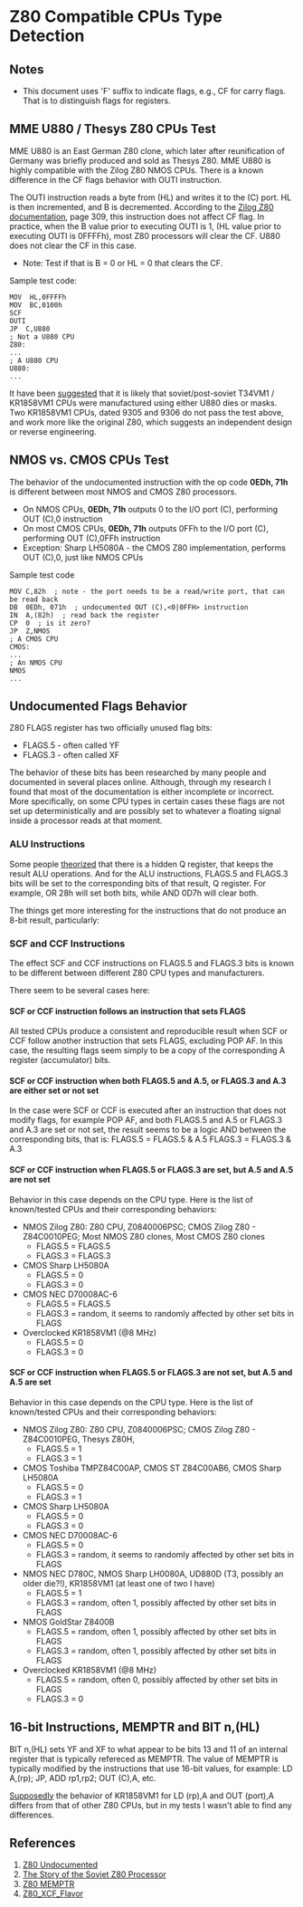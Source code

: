 # Z80 Compatible CPUs Type Detection

## Notes

* This document uses 'F' suffix to indicate flags, e.g., CF for carry flags. That is to distinguish flags for registers.

## MME U880 / Thesys Z80 CPUs Test

MME U880 is an East German Z80 clone, which later after reunification of Germany was briefly produced and sold as Thesys Z80.
MME U880 is highly compatible with the Zilog Z80 NMOS CPUs. There is a known difference in the CF flags behavior with OUTI instruction.

The OUTI instruction reads a byte from (HL) and writes it to the (C) port. HL is then incremented, and B is decremented.
According to the [Zilog Z80 documentation](https://www.zilog.com/docs/z80/um0080.pdf), page 309, this instruction does not affect CF flag.
In practice, when the B value prior to executing OUTI is 1, (HL value prior to executing OUTI is 0FFFFh), most Z80 processors will clear the CF.
U880 does not clear the CF in this case.

* Note: Test if that is B = 0 or HL = 0 that clears the CF.

Sample test code:
```
MOV  HL,0FFFFh
MOV  BC,0100h
SCF
OUTI
JP  C,U880
; Not a U880 CPU
Z80:
...
; A U880 CPU
U880:
...
```

It have been [suggested](https://www.cpushack.com/2021/01/26/the-story-of-the-soviet-z80-processor/) that it is likely that soviet/post-soviet T34VM1 / KR1858VM1 CPUs were manufactured using either U880 dies or masks.
Two KR1858VM1 CPUs, dated 9305 and 9306 do not pass the test above, and work more like the original Z80, which suggests an independent design or reverse engineering.

## NMOS vs. CMOS CPUs Test

The behavior of the undocumented instruction with the op code **0EDh, 71h** is different between most NMOS and CMOS Z80 processors.
* On NMOS CPUs, **0EDh, 71h** outputs 0 to the I/O port (C), performing OUT (C),0 instruction
* On most CMOS CPUs, **0EDh, 71h** outputs 0FFh to the I/O port (C), performing OUT (C),0FFh instruction
* Exception: Sharp LH5080A - the CMOS Z80 implementation, performs OUT (C),0, just like NMOS CPUs

Sample test code
```
MOV	C,82h  ; note - the port needs to be a read/write port, that can be read back
DB	0EDh, 071h	; undocumented OUT (C),<0|0FFH> instruction
IN  A,(82h)  ; read back the register
CP  0  ; is it zero?
JP  Z,NMOS
; A CMOS CPU
CMOS:
...
; An NMOS CPU
NMOS
...
```

## Undocumented Flags Behavior

Z80 FLAGS register has two officially unused flag bits:
* FLAGS.5 - often called YF
* FLAGS.3 - often called XF

The behavior of these bits has been researched by many people and documented in several places online. Although, through my research I found that most of the
documentation is either incomplete or incorrect. More specifically, on some CPU types in certain cases these flags are not set up deterministically and are possibly set to whatever a floating signal inside a processor reads at that moment.

### ALU Instructions

Some people [theorized](https://github.com/redcode/Z80_XCF_Flavor) that there is a hidden Q register, that keeps the result ALU operations. And for the ALU instructions, FLAGS.5 and FLAGS.3 bits will be set to the corresponding bits of that result, Q register. For example, OR 28h will set both bits, while AND 0D7h will clear both.

The things get more interesting for the instructions that do not produce an 8-bit result, particularly:

### SCF and CCF Instructions

The effect SCF and CCF instructions on FLAGS.5 and FLAGS.3 bits is known to be different between different Z80 CPU types and manufacturers.

There seem to be several cases here:

#### SCF or CCF instruction follows an instruction that sets FLAGS

All tested CPUs produce a consistent and reproducible result when SCF or CCF follow another instruction that sets FLAGS, excluding POP AF. In this case, the resulting flags seem simply to be a copy of the corresponding A register (accumulator) bits.

#### SCF or CCF instruction when both FLAGS.5 and A.5, or FLAGS.3 and A.3 are either set or not set

In the case were SCF or CCF is executed after an instruction that does not modify flags, for example POP AF, and both FLAGS.5 and A.5 or FLAGS.3 and A.3 are set or not set, the result seems to be a logic AND between the corresponding bits, that is:
FLAGS.5 = FLAGS.5 & A.5
FLAGS.3 = FLAGS.3 & A.3

#### SCF or CCF instruction when FLAGS.5 or FLAGS.3 are set, but A.5 and A.5 are not set

Behavior in this case depends on the CPU type. Here is the list of known/tested CPUs and their corresponding behaviors:

* NMOS Zilog Z80: Z80 CPU, Z0840006PSC; CMOS Zilog Z80 - Z84C0010PEG; Most NMOS Z80 clones, Most CMOS Z80 clones
  * FLAGS.5 = FLAGS.5
  * FLAGS.3 = FLAGS.3
* CMOS Sharp LH5080A
  * FLAGS.5 = 0
  * FLAGS.3 = 0
* CMOS NEC D70008AC-6
  * FLAGS.5 = FLAGS.5
  * FLAGS.3 = random, it seems to randomly affected by other set bits in FLAGS
* Overclocked KR1858VM1 (@8 MHz)
  * FLAGS.5 = 0
  * FLAGS.3 = 0

#### SCF or CCF instruction when FLAGS.5 or FLAGS.3 are not set, but A.5 and A.5 are set

Behavior in this case depends on the CPU type. Here is the list of known/tested CPUs and their corresponding behaviors:

* NMOS Zilog Z80: Z80 CPU, Z0840006PSC; CMOS Zilog Z80 - Z84C0010PEG, Thesys Z80H, 
  * FLAGS.5 = 1
  * FLAGS.3 = 1
* CMOS Toshiba TMPZ84C00AP, CMOS ST Z84C00AB6, CMOS Sharp LH5080A
  * FLAGS.5 = 0
  * FLAGS.3 = 1
* CMOS Sharp LH5080A
  * FLAGS.5 = 0
  * FLAGS.3 = 0
* CMOS NEC D70008AC-6
  * FLAGS.5 = 0
  * FLAGS.3 = random, it seems to randomly affected by other set bits in FLAGS
* NMOS NEC D780C, NMOS Sharp LH0080A, UD880D (T3, possibly an older die?!), KR1858VM1 (at least one of two I have)
  * FLAGS.5 = 1
  * FLAGS.3 = random, often 1, possibly affected by other set bits in FLAGS
* NMOS GoldStar Z8400B
  * FLAGS.5 = random, often 1, possibly affected by other set bits in FLAGS
  * FLAGS.3 = random, often 1, possibly affected by other set bits in FLAGS
* Overclocked KR1858VM1 (@8 MHz)
  * FLAGS.5 = random, often 0, possibly affected by other set bits in FLAGS
  * FLAGS.3 = 0

## 16-bit Instructions, MEMPTR and BIT n,(HL)

BIT n,(HL) sets YF and XF to what appear to be bits 13 and 11 of an internal register that is typically refereced as MEMPTR.
The value of MEMPTR is typically modified by the instructions that use 16-bit values, for example: LD A,(rp); JP, ADD rp1,rp2; OUT (C),A, etc.

[Supposedly](https://gist.github.com/drhelius/8497817) the behavior of KR1858VM1 for LD (rp),A and OUT (port),A differs from that of other Z80 CPUs, but in my tests I wasn't able to find any differences.

## References

1. [Z80 Undocumented](http://www.myquest.nl/z80undocumented/z80-documented-v0.91.pdf)
2. [The Story of the Soviet Z80 Processor](https://www.cpushack.com/2021/01/26/the-story-of-the-soviet-z80-processor/)
3. [Z80 MEMPTR](https://gist.github.com/drhelius/8497817)
4. [Z80_XCF_Flavor](https://github.com/redcode/Z80_XCF_Flavor)

